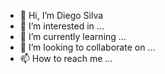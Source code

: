 - 👋 Hi, I’m Diego Silva
- 👀 I’m interested in ...
- 🌱 I’m currently learning ...
- 💞️ I’m looking to collaborate on ...
- 📫 How to reach me ...

<!---
diego7gnu/diego7gnu is a ✨ special ✨ repository because its `README.md` (this file) appears on your GitHub profile.
You can click the Preview link to take a look at your changes.
--->
